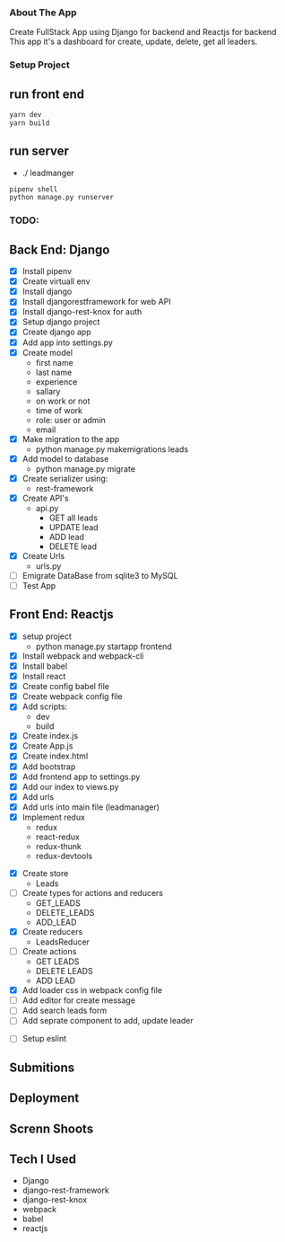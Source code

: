 ### About The App

Create FullStack App using Django for backend and Reactjs for backend
This app it's a dashboard for create, update, delete, get all leaders.

### Setup Project

## run front end

```sh
yarn dev
yarn build

```

## run server

- ./ leadmanger

```sh
pipenv shell
python manage.py runserver
```

### TODO:

## Back End: Django

- [x] Install pipenv
- [x] Create virtuall env
- [x] Install django
- [x] Install djangorestframework for web API
- [x] Install django-rest-knox for auth
- [x] Setup django project
- [x] Create django app
- [x] Add app into settings.py
- [x] Create model
  - first name
  - last name
  - experience
  - sallary
  - on work or not
  - time of work
  - role: user or admin
  - email
- [x] Make migration to the app
  - python manage.py makemigrations leads
- [x] Add model to database
  - python manage.py migrate
- [x] Create serializer using:
  - rest-framework
- [x] Create API's
  - api.py
    - GET all leads
    - UPDATE lead
    - ADD lead
    - DELETE lead
- [x] Create Urls
  - urls.py
- [ ] Emigrate DataBase from sqlite3 to MySQL
- [ ] Test App

## Front End: Reactjs

- [x] setup project
  - python manage.py startapp frontend
- [x] Install webpack and webpack-cli
- [x] Install babel
- [x] Install react
- [x] Create config babel file
- [x] Create webpack config file
- [x] Add scripts:
  - dev
  - build
- [x] Create index.js
- [x] Create App.js
- [x] Create index.html
- [x] Add bootstrap
- [x] Add frontend app to settings.py
- [x] Add our index to views.py
- [x] Add urls
- [x] Add urls into main file (leadmanager)
- [x] Implement redux
  - redux
  - react-redux
  - redux-thunk
  - redux-devtools

* [x] Create store
  - Leads
* [ ] Create types for actions and reducers
  - GET_LEADS
  - DELETE_LEADS
  - ADD_LEAD
* [x] Create reducers
  - LeadsReducer
* [ ] Create actions
  - GET LEADS
  - DELETE LEADS
  - ADD LEAD
* [x] Add loader css in webpack config file
* [ ] Add editor for create message
* [ ] Add search leads form
* [ ] Add seprate component to add, update leader

- [ ] Setup eslint

## Submitions

## Deployment

## Screnn Shoots

## Tech I Used

- Django
- django-rest-framework
- django-rest-knox
- webpack
- babel
- reactjs
